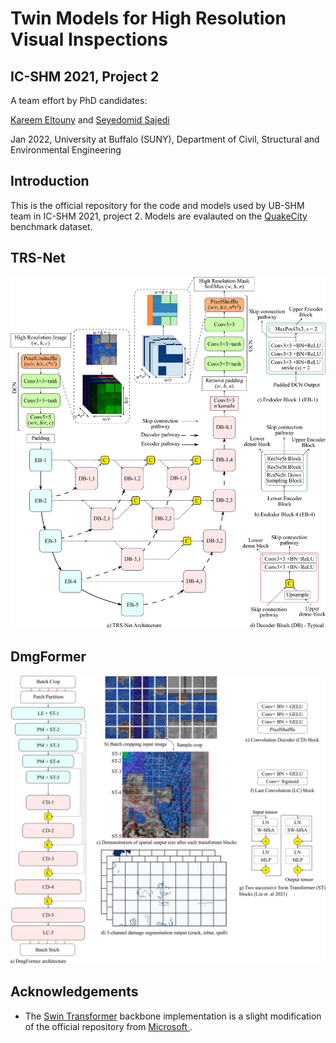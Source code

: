 # Twin Models for High Resolution Visual Inspections
## IC-SHM 2021, Project 2

A team effort by PhD candidates:

[Kareem Eltouny](https://github.com/keltouny) and [Seyedomid Sajedi](https://github.com/OmidSaj)

Jan 2022, 
University at Buffalo (SUNY), 
Department of Civil, Structural and Environmental Engineering

## Introduction
This is the official repository for the code and models used by UB-SHM team in IC-SHM 2021, project 2. Models are evalauted on the [QuakeCity](https://sail.cive.uh.edu/quakecity/) benchmark dataset.

## TRS-Net

![TRS-Net](https://github.com/OmidSaj/UB-Twin-Vision/blob/main/Assets/Figures/TRS-Net.png)

## DmgFormer

![DmgFormer](https://github.com/OmidSaj/UB-Twin-Vision/blob/main/Assets/Figures/DmgFormer.jpg)

## Acknowledgements
* The [Swin Transformer](https://github.com/microsoft/Swin-Transformer) backbone implementation is a slight modification of the official repository from [Microsoft ](https://github.com/microsoft/Swin-Transformer).
